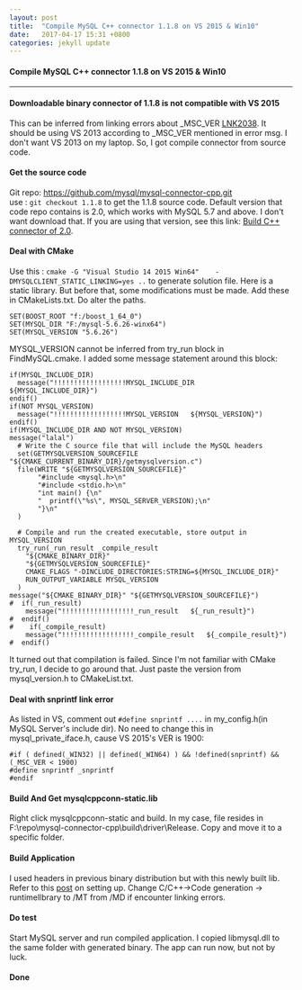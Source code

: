 ```yaml
---
layout: post
title:  "Compile MySQL C++ connector 1.1.8 on VS 2015 & Win10"
date:   2017-04-17 15:31 +0800
categories: jekyll update
---
```

#### Compile MySQL C++ connector 1.1.8 on VS 2015 & Win10

***
#### Downloadable binary connector of 1.1.8 is not compatible with VS 2015
This can be inferred from linking errors about _MSC_VER [LNK2038](https://msdn.microsoft.com/query/dev14.query?appId=Dev14IDEF1&l=ZH-CN&k=k(LNK2038)&rd=true).
It should be using VS 2013 according to _MSC_VER mentioned in error msg. I don't want VS 2013 on my laptop. So, I got compile connector from source code.

#### Get the source code
Git repo: https://github.com/mysql/mysql-connector-cpp.git  
use : ```git checkout 1.1.8``` to get the 1.1.8 source code.
Default version that code repo contains is 2.0, which works with MySQL 5.7 and above. I don't want download that. If you are using that version, see this link:
[Build C++ connector of 2.0](https://dev.mysql.com/doc/dev/connector-cpp/building.html).

#### Deal with CMake
Use this : ```cmake -G "Visual Studio 14 2015 Win64"    -DMYSQLCLIENT_STATIC_LINKING=yes ..``` to generate solution file.
Here is a static library. But before that, some modifications must be made. 
Add these in CMakeLists.txt. Do alter the paths.  
```angular2html
SET(BOOST_ROOT "f:/boost_1_64_0")
SET(MYSQL_DIR "F:/mysql-5.6.26-winx64")
SET(MYSQL_VERSION "5.6.26")
```
MYSQL_VERSION cannot be inferred from try_run block in FindMySQL.cmake. I added some message statement around this block:  
```
if(MYSQL_INCLUDE_DIR)
  message("!!!!!!!!!!!!!!!!!!MYSQL_INCLUDE_DIR   ${MYSQL_INCLUDE_DIR}")
endif()
if(NOT MYSQL_VERSION)
  message("!!!!!!!!!!!!!!!!!!MYSQL_VERSION   ${MYSQL_VERSION}")
endif()
if(MYSQL_INCLUDE_DIR AND NOT MYSQL_VERSION)
message("lalal")
  # Write the C source file that will include the MySQL headers
  set(GETMYSQLVERSION_SOURCEFILE "${CMAKE_CURRENT_BINARY_DIR}/getmysqlversion.c")
  file(WRITE "${GETMYSQLVERSION_SOURCEFILE}"
       "#include <mysql.h>\n"
       "#include <stdio.h>\n"
       "int main() {\n"
       "  printf(\"%s\", MYSQL_SERVER_VERSION);\n"
       "}\n"
  )

  # Compile and run the created executable, store output in MYSQL_VERSION
  try_run(_run_result _compile_result
    "${CMAKE_BINARY_DIR}"
    "${GETMYSQLVERSION_SOURCEFILE}"
    CMAKE_FLAGS "-DINCLUDE_DIRECTORIES:STRING=${MYSQL_INCLUDE_DIR}"
    RUN_OUTPUT_VARIABLE MYSQL_VERSION
  )
message("${CMAKE_BINARY_DIR}" "${GETMYSQLVERSION_SOURCEFILE}")
#  if(_run_result)
    message("!!!!!!!!!!!!!!!!!!_run_result   ${_run_result}")
#  endif()
#    if(_compile_result)
    message("!!!!!!!!!!!!!!!!!!_compile_result   ${_compile_result}")
#  endif()
```
It turned out that compilation is failed. Since I'm not familiar with CMake try_run, I decide to go around that.
Just paste the version from mysql_version.h to CMakeList.txt.

#### Deal with snprintf link error
As listed in VS, comment out ```#define snprintf ....``` in my_config.h(in MySQL Server's include dir).
No need to change this in mysql_private_iface.h, cause VS 2015's VER is 1900:
```angular2html
#if ( defined(_WIN32) || defined(_WIN64) ) && !defined(snprintf) && (_MSC_VER < 1900)
#define snprintf _snprintf
#endif
```
#### Build And Get mysqlcppconn-static.lib
Right click mysqlcppconn-static and build. In my case, file resides in F:\repo\mysql-connector-cpp\build\driver\Release.
Copy and move it to a specific folder.

#### Build Application
I used headers in previous binary distribution but with this newly built lib. Refer to this [post](https://dev.mysql.com/doc/connector-cpp/en/connector-cpp-apps-windows-visual-studio.html) on setting up.
Change C/C++->Code generation -> runtimellbrary to /MT from /MD if encounter linking errors.

#### Do test
Start MySQL server and run compiled application. I copied libmysql.dll to the same folder with generated binary. The app can run now, but not by luck.

#### Done